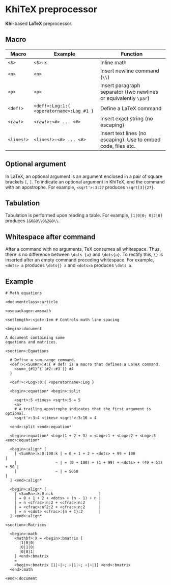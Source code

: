 # KhiTeX preprocessor

**Khi**-based **LaTeX** preprocessor.

## Macro

| Macro      | Example                                  | Function                                                         |
|------------|------------------------------------------|------------------------------------------------------------------|
| `<$>`      | `<$>:x`                                  | Inline math                                                      |
| `<n>`      | `<n>`                                    | Insert newline command (`\\`)                                    |
| `<p>`      | `<p>`                                    | Insert paragraph separator (two newlines or equivalently `\par`) |
| `<def!>`   | `<def!>:Log:1:{ <operatorname>:Log #1 }` | Define a LaTeX command                                           |
| `<raw!>`   | `<raw!>:<#> ... <#>`                     | Insert exact string (no escaping)                                |
| `<lines!>` | `<lines!>:<#> ... <#>`                   | Insert text lines (no escaping). Use to embed code, files etc.   |

## Optional argument

In LaTeX, an optional argument is an argument enclosed in a pair of square brackets
`[`, `]`. To indicate an optional argument in KhiTeX, end the command with an apostrophe.
For example, `<sqrt'>:3:27` produces `\sqrt[3]{27}`.

## Tabulation

Tabulation is performed upon reading a table. For example, `[1|0|0; 0|2|0]` produces
`1&0&0\\0&2&0\\`.

## Whitespace after command

After a command with no arguments, TeX consumes all whitespace. Thus, there is no
difference between `\dots {a}` and `\dots{a}`. To rectify this, `{}` is inserted after
an empty command preceding whitespace. For example, `<dots> a` produces `\dots{} a`
and `<dots>a` produces `\dots a`.

## Example

```
# Math equations

<documentclass>:article

<usepackage>:amsmath

<setlength>:<jot>:1em # Controls math line spacing

<begin>:document

A document containing some
equations and matrices.

<section>:Equations

  # Define a sum-range command.
  <def!>:<SumRn>:4:{ # def! is a macro that defines a LaTeX command.
    <sum>_{#1}^{`[#2::#3`]} #4
  }

  <def!>:<Log>:0:{ <operatorname>:Log }

  <begin>:equation* <begin>:split

    <sqrt>:5 <times> <sqrt>:5 = 5
    <n>
    # A trailing apostrophe indicates that the first argument is optional.
    <sqrt'>:3:4 <times> <sqrt'>:3:16 = 4

  <end>:split <end>:equation*

  <begin>:equation* <Log>(1 + 2 + 3) = <Log>:1 + <Log>:2 + <Log>:3 <end>:equation*

  <begin>:align* [
    | <SumRn>:k:0:100:k | = 0 + 1 + 2 + <dots> + 99 + 100                  |
    |                 ~ | = (0 + 100) + (1 + 99) + <dots> + (49 + 51) + 50 |
    |                 ~ | = 5050                                           |
  ] <end>:align*

  <begin>:align* [
    | <SumRn>:k:0:n:k                    |
    | = 0 + 1 + 2 + <dots> + (n - 1) + n |
    | = n <cfrac>:n:2 + <cfrac>:n:2      |
    | = <cfrac>:n^2:2 + <cfrac>:n:2      |
    | = n <cdot> <cfrac>:{n + 1}:2       |
  ] <end>:align*

<section>:Matrices

  <begin>:math
    <mathbf>:X = <begin>:bmatrix [
      |1|0|0|
      |0|1|0|
      |0|0|1|
    ] <end>:bmatrix
    =
    <begin>:bmatrix [1|~|~; ~|1|~; ~|~|1] <end>:bmatrix
  <end>:math

<end>:document
```
